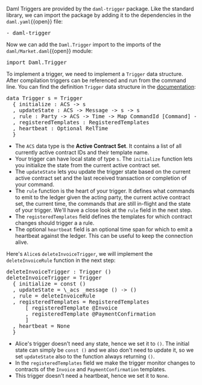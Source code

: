 Daml Triggers are provided by the `daml-trigger` package. Like the standard library, we can import
the package by adding it to the dependencies in the `daml.yaml`{{open}} file:

<pre class="file" data-filename="daml.yaml" data-target="append">
- daml-trigger
</pre>

Now we can add the `Daml.Trigger` import to the imports of the `daml/Market.daml`{{open}} module:

<pre class="file" data-target="clipboard">
import Daml.Trigger
</pre>

To implement a trigger, we need to implement a `Trigger` data structure. After compilation triggers
can be referenced and run from the command line. You can find the definition `Trigger` data
structure in the
[documentation](https://docs.daml.com/triggers/trigger-docs.html#type-daml-trigger-trigger-65529):

<pre class="file">
data Trigger s = Trigger
  { initialize : ACS -> s
  , updateState : ACS -> Message -> s -> s
  , rule : Party -> ACS -> Time -> Map CommandId [Command] -> s -> TriggerA ()
  , registeredTemplates : RegisteredTemplates
  , heartbeat : Optional RelTime
  }
</pre>

- The `ACS` data type is the **Active Contract Set**. It contains a list of all currently active
  contract IDs and their template name.
- Your trigger can have local state of type `s`. The `initialize` function lets you initialize the
  state from the current active contract set.
- The `updateState` lets you update the trigger state based on the current active contract set and
  the last received transaction or completion of your command.
- The `rule` function is the heart of your trigger. It defines what commands to emit to the ledger
  given the acting party, the current active contract set, the current time, the commands that are
  still in-flight and the state of your trigger. We'll have a close look at the `rule` field in the next
  step.
- The `registeredTemplates` field defines the templates for which contract changes should trigger a
  a rule.
- The optional `heartbeat` field is an optional time span for which to emit a heartbeat against the
  ledger. This can be useful to keep the connection alive.

Here's `Alice`s `deleteInvoiceTrigger`, we will implement the `deleteInvoiceRule` function in the
next step:

<pre class="file" data-filename="daml/Market.daml" data-target="append">
deleteInvoiceTrigger : Trigger ()
deleteInvoiceTrigger = Trigger
  { initialize = const ()
  , updateState = \_acs _message () -> ()
  , rule = deleteInvoiceRule
  , registeredTemplates = RegisteredTemplates
      [ registeredTemplate @Invoice
      , registeredTemplate @PaymentConfirmation
      ]
  , heartbeat = None
  }
</pre>

- Alice's trigger doesn't need any state, hence we set it to `()`. The initial state can simply be
  `const ()` and we also don't need to update it, so we set `updateState` also to the function
  always returning `()`.
- In the `registeredTemplates` field we make the trigger monitor changes to contracts of the
  `Invoice` and `PaymentConfirmation` templates.
- This trigger doesn't need a heartbeat, hence we set it to `None`.
